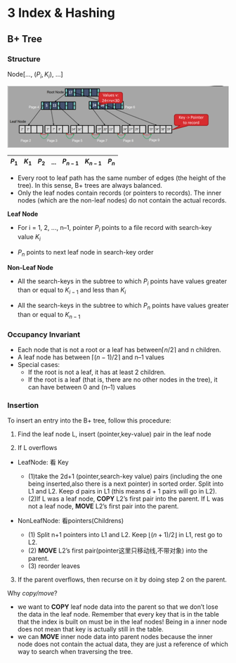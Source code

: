 # 3 Index & Hashing
## B+ Tree
### Structure

Node[…, ($P_i,K_i$), …] 

![20210528150834](https://raw.githubusercontent.com/zxc2012/image/main/20210528150834.png)

|$P_1$|$K_1$|$P_2$|...|$P_{n-1}$|$K_{n-1}$|$P_n$|
|-|-|-|-|-|-|-|

- Every root to leaf path has the same number of edges (the height of the tree). In this
sense, B+ trees are always balanced. 
- Only the leaf nodes contain records (or pointers to records). The
inner nodes (which are the non-leaf nodes) do not contain the actual records.

**Leaf Node**

- For i = 1, 2, ..., n–1, pointer $P_i$ points to a file record with search-key value $K_i$

- $P_n$ points to next leaf node in search-key order

**Non-Leaf Node**

- All the search-keys in the subtree to which $P_i$ points have values greater than or equal to $K_{i-1}$ and less than $K_i$ 

- All the search-keys in the subtree to which $P_n$ points have values greater than or equal to $K_{n-1}$

### Occupancy Invariant

- Each node that is not a root or a leaf has between$\lceil n/2 \rceil$ and n children.
- A leaf node has between $\lceil (n-1)/2 \rceil$ and n–1 values
- Special cases: 
    - If the root is not a leaf, it has at least 2 children.
    - If the root is a leaf (that is, there are no other nodes in the tree), it can have between 0 and (n–1) values

### Insertion

To insert an entry into the B+ tree, follow this procedure:

1. Find the leaf node L, insert (pointer,key-value) pair in the leaf node

2. If L overflows
- LeafNode: 看 Key

    - (1)take the 2d+1 (pointer,search-key value) pairs (including the one being inserted,also there is a next pointer) in sorted order. Split into L1 and L2. Keep d pairs in L1 (this means d + 1 pairs will go in L2).
    - (2)If L was a leaf node, **COPY** L2’s first pair into the parent.
    If L was not a leaf node, **MOVE** L2’s first pair into the parent.

- NonLeafNode: 看pointers(Childrens)

    - (1) Split n+1 pointers into L1 and L2. 
    Keep $\lfloor{(n+1)/2}\rfloor$ in L1, rest go to L2.
    - (2) **MOVE** L2’s first pair(pointer这里只移动线,不带对象) into the parent.
    - (3) reorder leaves

3. If the parent overflows, then recurse on it by doing step 2 on the parent.

Why *copy/move*?

- we want to **COPY** leaf node data into the parent so that we don’t lose the data in the
leaf node. Remember that every key that is in the table that the index is built on must be in
the leaf nodes! Being in a inner node does not mean that key is actually still in the table.
- we can **MOVE** inner node data into parent nodes because the inner node does
not contain the actual data, they are just a reference of which way to search when traversing the tree.